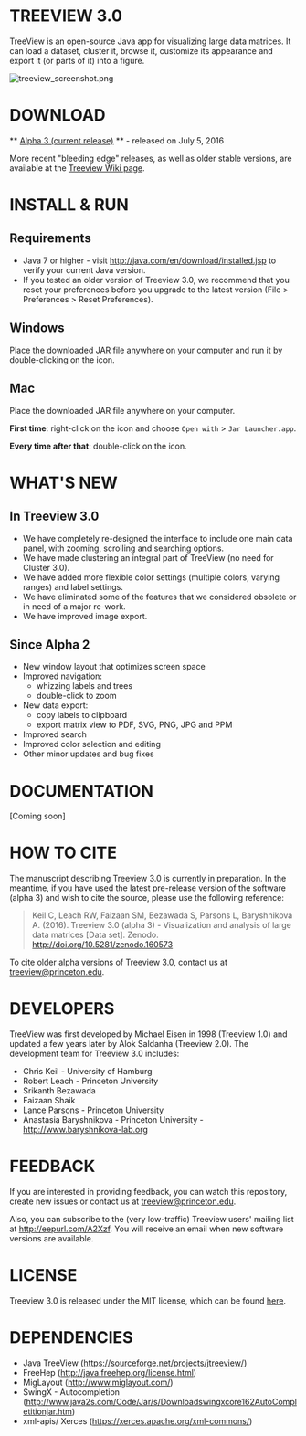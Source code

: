 TREEVIEW 3.0
============

TreeView is an open-source Java app for visualizing large data matrices. It can load a dataset, cluster it, browse it, customize its appearance and export it (or parts of it) into a figure.

![treeview_screenshot.png](https://bitbucket.org/repo/AXqk7r/images/101136785-treeview_screenshot.png)


DOWNLOAD
========

** [Alpha 3 (current release)](https://bitbucket.org/TreeView3Dev/treeview3/downloads/tv3_alpha03_release.jar) ** - released on July 5, 2016

More recent "bleeding edge" releases, as well as older stable versions, are available at the [Treeview Wiki page](https://bitbucket.org/TreeView3Dev/treeview3/wiki/Home).


INSTALL & RUN
=============

## Requirements ##

* Java 7 or higher - visit <http://java.com/en/download/installed.jsp> to verify your current Java version.
* If you tested an older version of Treeview 3.0, we recommend that you reset your preferences before you upgrade to the latest version (File > Preferences > Reset Preferences). 

## Windows ##

Place the downloaded JAR file anywhere on your computer and run it by double-clicking on the icon.

## Mac ##

Place the downloaded JAR file anywhere on your computer.

**First time**: right-click on the icon and choose `Open with` > `Jar Launcher.app`.

**Every time after that**: double-click on the icon.


WHAT'S NEW
==========

## In Treeview 3.0 ##

* We have completely re-designed the interface to include one main data panel, with zooming, scrolling and searching options.
* We have made clustering an integral part of TreeView (no need for Cluster 3.0).
* We have added more flexible color settings (multiple colors, varying ranges) and label settings.
* We have eliminated some of the features that we considered obsolete or in need of a major re-work.
* We have improved image export.

## Since Alpha 2 ##

* New window layout that optimizes screen space
* Improved navigation:
    * whizzing labels and trees
    * double-click to zoom
* New data export:
    * copy labels to clipboard
    * export matrix view to PDF, SVG, PNG, JPG and PPM
* Improved search
* Improved color selection and editing
* Other minor updates and bug fixes


DOCUMENTATION
=============

[Coming soon]


HOW TO CITE
===========

The manuscript describing Treeview 3.0 is currently in preparation. In the meantime, if you have used the latest pre-release version of the software (alpha 3) and wish to cite the source, please use the following reference:

> Keil C, Leach RW, Faizaan SM, Bezawada S, Parsons L, Baryshnikova A. (2016). Treeview 3.0 (alpha 3) - Visualization and analysis of large data matrices [Data set]. Zenodo. http://doi.org/10.5281/zenodo.160573

To cite older alpha versions of Treeview 3.0, contact us at <treeview@princeton.edu>.


DEVELOPERS
==========

TreeView was first developed by Michael Eisen in 1998 (Treeview 1.0) and updated a few years later by Alok Saldanha (Treeview 2.0). The development team for Treeview 3.0 includes:

* Chris Keil - University of Hamburg
* Robert Leach - Princeton University
* Srikanth Bezawada
* Faizaan Shaik
* Lance Parsons - Princeton University
* Anastasia Baryshnikova - Princeton University - <http://www.baryshnikova-lab.org>


FEEDBACK
========

If you are interested in providing feedback, you can watch this repository, create new issues or contact us at <treeview@princeton.edu>.

Also, you can subscribe to the (very low-traffic) Treeview users' mailing list at <http://eepurl.com/A2Xzf>. You will receive an email when new software versions are available.


LICENSE
=======

Treeview 3.0 is released under the MIT license, which can be found [here](https://bitbucket.org/TreeView3Dev/treeview3/src/85ca08ccd77f32f80d1f219aaf8ec23898a29828/LICENSE?at=master&fileviewer=file-view-default).

DEPENDENCIES
============

* Java TreeView (https://sourceforge.net/projects/jtreeview/)
* FreeHep (http://java.freehep.org/license.html)
* MigLayout (http://www.miglayout.com/)
* SwingX - Autocompletion (http://www.java2s.com/Code/Jar/s/Downloadswingxcore162AutoCompletitionjar.htm)
* xml-apis/ Xerces (https://xerces.apache.org/xml-commons/)